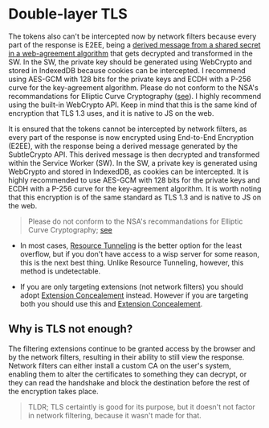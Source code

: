 # Double-layer TLS

The tokens also can't be intercepted now by network filters because every part of the response is E2EE, being a [derived message from a shared secret in a web-agreement algorithm](https://developer.mozilla.org/en-US/docs/Web/API/SubtleCrypto/deriveKey) that gets decrypted and transformed in the SW. In the SW, the private key should be generated using WebCrypto and stored in IndexedDB because cookies can be intercepted. I recommend using AES-GCM with 128 bits for the private keys and ECDH with a P-256 curve for the key-agreement algorithm. Please do not conform to the NSA's recommandations for Elliptic Curve Cryptography ([see](https://en.wikipedia.org/wiki/Dual_EC_DRBG#:~:text=Weakness:%20a%20potential%20backdoor)). I highly recommend using the built-in WebCrypto API. Keep in mind that this is the same kind of encryption that TLS 1.3 uses, and it is native to JS on the web.

It is ensured that the tokens cannot be intercepted by network filters, as every part of the response is now encrypted using End-to-End Encryption (E2EE), with the response being a derived message generated by the SubtleCrypto API. This derived message is then decrypted and transformed within the Service Worker (SW). In the SW, a private key is generated using WebCrypto and stored in IndexedDB, as cookies can be intercepted. It is highly recommended to use AES-GCM with 128 bits for the private keys and ECDH with a P-256 curve for the key-agreement algorithm. It is worth noting that this encryption is of the same standard as TLS 1.3 and is native to JS on the web.

> Please do not conform to the NSA's recommandations for Elliptic Curve Cryptography; [see](https://en.wikipedia.org/wiki/Dual_EC_DRBG#:~:text=Weakness:%20a%20potential%20backdoor)

- In most cases, [Resource Tunneling](./Resource%20Tunneling.md) is the better option for the least overflow, but if you don't have access to a wisp server for some reason, this is the next best thing. Unlike Resource Tunneling, however, this method is undetectable.

- If you are only targeting extensions (not network filters) you should adopt [Extension Concealement](./Extension%20Concealment%20of%20Headers.md) instead. However if you are targeting both you should use this and [Extension Concealement](./Extension%20Concealment%20of%20Headers.md).

## Why is TLS not enough?

The filtering extensions continue to be granted access by the browser and by the network filters, resulting in their ability to still view the response. Network filters can either install a custom CA on the user's system, enabling them to alter the certificates to something they can decrypt, or they can read the handshake and block the destination before the rest of the encryption takes place.

> TLDR; TLS certaintly is good for its purpose, but it doesn't not factor in network filtering, because it wasn't made for that.
